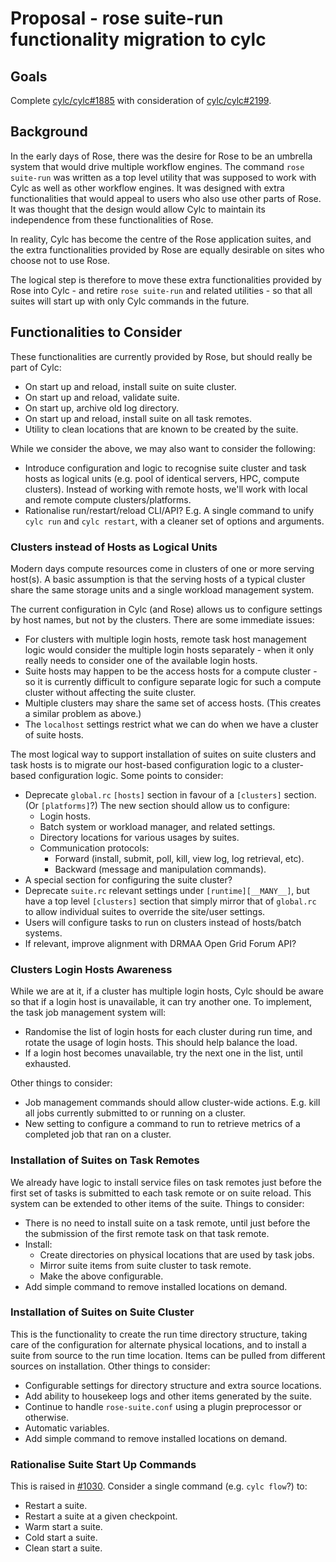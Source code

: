 # Proposal - rose suite-run functionality migration to cylc

## Goals

Complete [cylc/cylc#1885](https://github.com/cylc/cylc/issues/1885)
with consideration of
[cylc/cylc#2199](https://github.com/cylc/cylc/issues/2199).

## Background

In the early days of Rose, there was the desire for Rose to be an umbrella
system that would drive multiple workflow engines. The command `rose suite-run`
was written as a top level utility that was supposed to work with Cylc as well
as other workflow engines. It was designed with extra functionalities that
would appeal to users who also use other parts of Rose. It was thought that
the design would allow Cylc to maintain its independence from these
functionalities of Rose.

In reality, Cylc has become the centre of the Rose application suites, and the
extra functionalities provided by Rose are equally desirable on sites who
choose not to use Rose.

The logical step is therefore to move these extra functionalities provided by
Rose into Cylc - and retire `rose suite-run` and related utilities - so that
all suites will start up with only Cylc commands in the future.

## Functionalities to Consider

These functionalities are currently provided by Rose, but should really be part
of Cylc:
* On start up and reload, install suite on suite cluster.
* On start up and reload, validate suite.
* On start up, archive old log directory.
* On start up and reload, install suite on all task remotes.
* Utility to clean locations that are known to be created by the suite.

While we consider the above, we may also want to consider the following:
* Introduce configuration and logic to recognise suite cluster and task hosts
  as logical units (e.g. pool of identical servers, HPC, compute clusters).
  Instead of working with remote hosts, we'll work with local and remote
  compute clusters/platforms.
* Rationalise run/restart/reload CLI/API? E.g. A single command to unify
  `cylc run` and `cylc restart`, with a cleaner set of options and arguments.

### Clusters instead of Hosts as Logical Units

Modern days compute resources come in clusters of one or more serving host(s).
A basic assumption is that the serving hosts of a typical cluster
share the same storage units and a single workload management system.

The current configuration in Cylc (and Rose) allows us to configure settings by
host names, but not by the clusters. There are some immediate issues:
* For clusters with multiple login hosts, remote task host management logic
  would consider the multiple login hosts separately - when it only
  really needs to consider one of the available login hosts.
* Suite hosts may happen to be the access hosts for a compute cluster - so it
  is currently difficult to configure separate logic for such a compute cluster
  without affecting the suite cluster.
* Multiple clusters may share the same set of access hosts. (This creates a
  similar problem as above.)
* The `localhost` settings restrict what we can do when we have a cluster of
  suite hosts.

The most logical way to support installation of suites on suite clusters and
task hosts is to migrate our host-based configuration logic to a cluster-based
configuration logic. Some points to consider:
* Deprecate `global.rc` `[hosts]` section in favour of a `[clusters]` section.
  (Or `[platforms]`?) The new section should allow us to configure:
  * Login hosts.
  * Batch system or workload manager, and related settings.
  * Directory locations for various usages by suites.
  * Communication protocols:
    * Forward (install, submit, poll, kill, view log, log retrieval, etc).
    * Backward (message and manipulation commands).
* A special section for configuring the suite cluster?
* Deprecate `suite.rc` relevant settings under `[runtime][__MANY__]`, but have
  a top level `[clusters]` section that simply mirror that of `global.rc` to
  allow individual suites to override the site/user settings.
* Users will configure tasks to run on clusters instead of hosts/batch systems.
* If relevant, improve alignment with DRMAA Open Grid Forum API?

### Clusters Login Hosts Awareness

While we are at it, if a cluster has multiple login hosts, Cylc should be aware
so that if a login host is unavailable, it can try another one. To implement,
the task job management system will:
* Randomise the list of login hosts for each cluster during run time, and
  rotate the usage of login hosts. This should help balance the load.
* If a login host becomes unavailable, try the next one in the list, until
  exhausted.

Other things to consider:
* Job management commands should allow cluster-wide actions. E.g. kill all jobs
  currently submitted to or running on a cluster.
* New setting to configure a command to run to retrieve metrics of a completed
  job that ran on a cluster.

### Installation of Suites on Task Remotes

We already have logic to install service files on task remotes just before the
first set of tasks is submitted to each task remote or on suite reload. This
system can be extended to other items of the suite. Things to consider:
* There is no need to install suite on a task remote, until just before the
  the submission of the first remote task on that task remote.
* Install:
  * Create directories on physical locations that are used by task jobs.
  * Mirror suite items from suite cluster to task remote.
  * Make the above configurable.
* Add simple command to remove installed locations on demand.

### Installation of Suites on Suite Cluster

This is the functionality to create the run time directory structure, taking
care of the configuration for alternate physical locations, and to install a
suite from source to the run time location. Items can be pulled from different
sources on installation. Other things to consider:
* Configurable settings for directory structure and extra source locations.
* Add ability to housekeep logs and other items generated by the suite.
* Continue to handle `rose-suite.conf` using a plugin preprocessor or
  otherwise.
* Automatic variables.
* Add simple command to remove installed locations on demand.

### Rationalise Suite Start Up Commands

This is raised in [#1030](https://github.com/cylc/cylc/issues/1030). Consider
a single command (e.g. `cylc flow`?) to:
* Restart a suite.
* Restart a suite at a given checkpoint.
* Warm start a suite.
* Cold start a suite.
* Clean start a suite.
